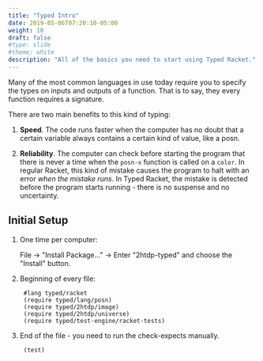 ```yaml
---
title: "Typed Intro"
date: 2019-05-06T07:20:10-05:00
weight: 10
draft: false
#type: slide
#theme: white
description: "All of the basics you need to start using Typed Racket."
---
```


Many of the most common languages in use today require you to specify
the types on inputs and outputs of a function. That is to say, they
every function requires a signature. 

There are two main benefits to this kind of typing:

1. **Speed**. The code runs faster when the computer has no doubt that
   a certain variable always contains a certain kind of value, like a
   posn. 
   
2. **Reliability**. The computer can check before starting the program
   that there is never a time when the `posn-x` function is called on
   a `color`. In regular Racket, this kind of mistake causes the
   program to halt with an error _when the mistake runs_. In Typed
   Racket, the mistake is detected before the program starts running -
   there is no suspense and no uncertainty.


## Initial Setup

1. One time per computer:

    File -> "Install Package..." -> Enter "2htdp-typed" and choose the
    "Install" button.
    
2. Beginning of every file:

        #lang typed/racket
        (require typed/lang/posn)
        (require typed/2htdp/image)
        (require typed/2htdp/universe)
        (require typed/test-engine/racket-tests)

3. End of the file - you need to run the check-expects manually.

        (test)
        
